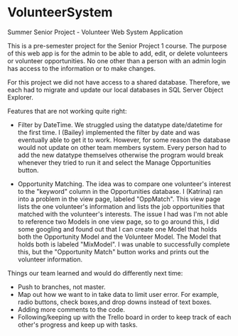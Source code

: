 # VolunteerSystem
Summer Senior Project - Volunteer Web System Application

This is a pre-semester project for the Senior Project 1 course. The purpose of this web app is for the admin to 
be able to add, edit, or delete volunteers or volunteer opportunities. No one other than a person with an admin 
login has access to the information or to make changes.

For this project we did not have access to a shared database. Therefore, we each had to migrate and update
our local databases in SQL Server Object Explorer.

Features that are not working quite right:

- Filter by DateTime. 
   We struggled using the datatype date/datetime for the first time. I (Bailey) implemented the filter by date
   and was eventually able to get it to work. However, for some reason the database would not update on other
   team members system. Every person had to add the new datatype themselves otherwise the program would break
   whenever they tried to run it and select the Manage Opportunities button. 

- Opportunity Matching.
  The idea was to compare one volunteer's interest to the "keyword" column in the Opportunities database. I (Katrina) 
  ran into a problem in the view page, labeled "OppMatch". This view page lists the one volunteer's information and 
  lists the job opportunities that matched with the volunteer's interests. The issue I had was I'm not able to reference
  two Models in one view page, so to go around this, I did some googling and found out that I can create one Model that 
  holds both the Opportunity Model and the Volunteer Model. The Model that holds both is labeled "MixModel". I was unable
  to successfully complete this, but the "Opportunity Match" button works and prints out the volunteer information.

Things our team learned and would do differently next time:

- Push to branches, not master.
- Map out how we want to in take data to limit user error. For example, radio buttons, check boxes,and drop downs 
  instead of text boxes.
- Adding more comments to the code. 
- Following/keeping up with the Trello board in order to keep track of each other's progress and keep up with tasks.

